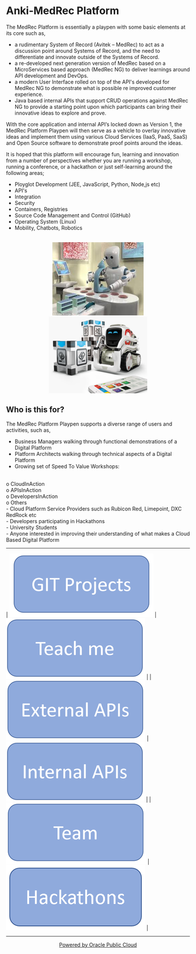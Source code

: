**Anki-MedRec Platform**
===================


The MedRec Platform is essentially a playpen with some basic elements at its core such as,
 
-	a rudimentary System of Record (Avitek – MedRec) to act as a discussion point around Systems of Record, and the need to differentiate and innovate outside of the Systems of Record.
- a re-developed next generation version of MedRec based on a MicroServices based approach (MedRec NG) to deliver learnings around API development and DevOps.
- a modern User Interface rolled on top of the API's developed for MedRec NG to demonstrate what is possible re improved customer experience.
-	Java based internal APIs that support CRUD operations against MedRec NG to provide a starting point upon which participants can bring their innovative ideas to explore and prove.

With the core application and internal API’s locked down as Version 1, the MedRec Platform Playpen will then serve as a vehicle to overlay innovative ideas and implement them using various Cloud Services (IaaS, PaaS, SaaS) and Open Source software to demonstrate proof points around the ideas. 

It is hoped that this platform will encourage fun, learning and innovation from a number of perspectives whether you are running a workshop, running a conference, or a hackathon or just self-learning around the following areas;
- Ployglot Development (JEE, JavaScript, Python, Node,js etc)
- API's
- Integration
- Security
- Containers, Registries
- Source Code Management and Control (GitHub)
- Operating System (Linux)
- Mobility, Chatbots, Robotics

<br>
<center>
 <img src="robotmedicine.jpg" width="250" height="200"><img src="cozmoanki.jpg"  width="270" height="210">
</center>


## Who is this for?

The MedRec Platform Playpen supports a diverse range of users and activities, such as,

-	Business Managers walking through functional demonstrations of a Digital Platform
-	Platform Architects walking through technical aspects of a Digital Platform
- 	Growing set of Speed To Value Workshops:
<br>
o	CloudInAction
<br>
o	APIsInAction
<br>
o	DevelopersInAction
<br>
o	Others
<br>
-	Cloud Platform Service Providers such as Rubicon Red, Limepoint, DXC RedRock etc
<br>
-	Developers participating in Hackathons
<br>
-	University Students
<br>
-	Anyone interested in improving their understanding of what makes a Cloud Based Digital Platform


----------

| <a href="gitmedrecng" rel="GIT repo">![link text](git.png "GIT")</a>  | <a href="teachme" rel="Teach Me">![link text](teachMe.png "Teach Me")</a>  | 
| <a href="externalapis" rel="External APIs">![link text](externalapis.png "External APIs")</a>  | <a href="internalapis" rel="Internal APIs">![link text](internalapis.png "GIT")</a>  |
| <a href="team" rel="Team">![link text](team.png "Team")</a>  | <a href="hackathons" rel="Hackathons">![link text](hackathons.png "Hackathons")</a>  |


----------

<center>
<a href="http://cloud.oracle.com">Powered by Oracle Public Cloud</a>
</center>
